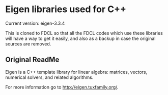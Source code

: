 # Eigen libraries used for C++

Current version: eigen-3.3.4

This is cloned to FDCL so that all the FDCL codes which use these libraries will have a way to get it easily, and also as a backup in case the original sources are removed.

## Original ReadMe
Eigen is a C++ template library for linear algebra: matrices, vectors, numerical solvers, and related algorithms.

For more information go to http://eigen.tuxfamily.org/.
